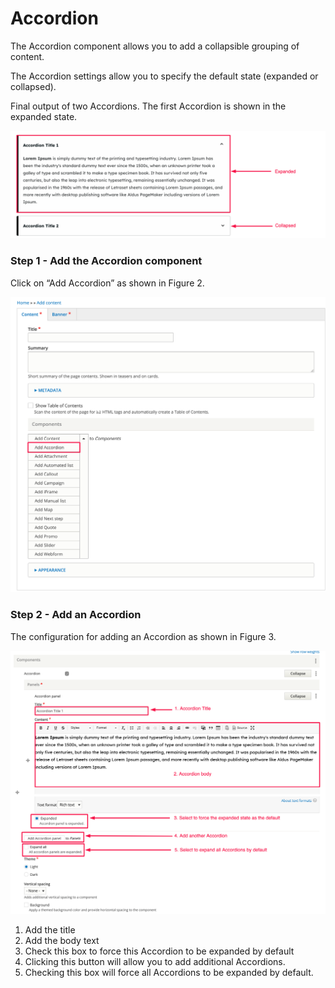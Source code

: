 # Accordion

The Accordion component allows you to add a collapsible grouping of content.

The Accordion settings allow you to specify the default state (expanded or collapsed).



Final output of two Accordions. The first Accordion is shown in the expanded state.

![](../../../.gitbook/assets/2639724594.png)

### Step 1 - Add the Accordion component <a href="#accordioncomponent-step1-addtheaccordioncomponent" id="accordioncomponent-step1-addtheaccordioncomponent"></a>

Click on “Add Accordion” as shown in Figure 2.

![](../../../.gitbook/assets/2639560725.png)

### Step 2 - Add an Accordion <a href="#accordioncomponent-step2-addanaccordion" id="accordioncomponent-step2-addanaccordion"></a>

The configuration for adding an Accordion as shown in Figure 3.

![](../../../.gitbook/assets/2639757366.png)

1. Add the title
2. Add the body text
3. Check this box to force this Accordion to be expanded by default
4. Clicking this button will allow you to add additional Accordions.
5. Checking this box will force all Accordions to be expanded by default.
